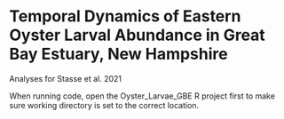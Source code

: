 # Temporal Dynamics of Eastern Oyster Larval Abundance in Great Bay Estuary, New Hampshire
Analyses for Stasse et al. 2021 


When running code, open the Oyster_Larvae_GBE R project first to make sure working directory is set to the correct location.
